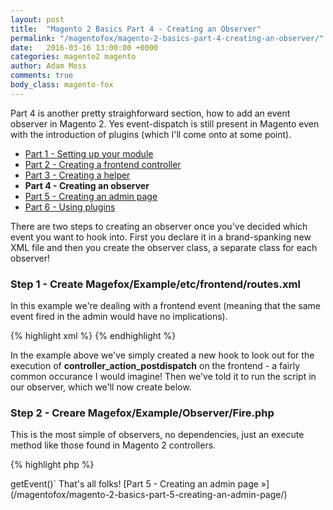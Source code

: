 ```yaml
---
layout: post
title:  "Magento 2 Basics Part 4 - Creating an Observer"
permalink: "/magentofox/magento-2-basics-part-4-creating-an-observer/"
date:   2016-03-16 13:00:00 +0000
categories: magento2 magento
author: Adam Moss
comments: true
body_class: magento-fox
---
```


Part 4 is another pretty straighforward section, how to add an event observer in Magento 2. Yes event-dispatch is still present in Magento even with the introduction of plugins (which I'll come onto at some point).

- [Part 1 - Setting up your module](/magentofox/magento-2-basics-part-1-setting-up-your-module/)
- [Part 2 - Creating a frontend controller](/magentofox/magento-2-basics-part-2-creating-a-frontend-controller/)
- [Part 3 - Creating a helper](/magentofox/magento-2-basics-part-3-creating-a-helper/)
- **Part 4 - Creating an observer**
- [Part 5 - Creating an admin page](/magentofox/magento-2-basics-part-5-creating-an-admin-page/)
- [Part 6 - Using plugins](/magentofox/magento-2-basics-part-6-using-plugins/)

There are two steps to creating an observer once you've decided which event you want to hook into. First you declare it in a brand-spanking new XML file and then you create the observer class, a separate class for each observer!

### Step 1 - Create Magefox/Example/etc/frontend/routes.xml

In this example we're dealing with a frontend event (meaning that the same event fired in the admin would have no implications).

{% highlight xml %}
<config xmlns:xsi="http://www.w3.org/2001/XMLSchema-instance" xsi:noNamespaceSchemaLocation="urn:magento:framework:Event/etc/events.xsd">
    <event name="controller_action_postdispatch">
        <observer name="magefox.fire" instance="Magefox\Example\Observer\Fire" />
    </event>
</config>
{% endhighlight %}

In the example above we've simply created a new hook to look out for the execution of **controller_action_postdispatch** on the frontend - a fairly common occurance I would imagine! Then we've told it to run the script in our observer, which we'll now create below.

### Step 2 - Creare Magefox/Example/Observer/Fire.php

This is the most simple of observers, no dependencies, just an execute method like those found in Magento 2 controllers.

{% highlight php %}
<?php
namespace Magefox\Example\Observer;

use Magento\Framework\Event\ObserverInterface;

class Fire implements ObserverInterface
{
    /**
     * Test observer to echo "Done"
     *
     * @param \Magento\Framework\Event\Observer $observer
     *
     */
    public function execute(\Magento\Framework\Event\Observer $observer)
    {
        echo "Done";
    }
}
{% endhighlight %}

"Done" will now be echoed annoyingly at the top of the page when the event is dispatched. As with Magento 1 observer data can be accessed with `$observer->getEvent()`

That's all folks!

[Part 5 - Creating an admin page &raquo;](/magentofox/magento-2-basics-part-5-creating-an-admin-page/)